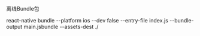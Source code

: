 离线Bundle包

react-native bundle --platform ios --dev false --entry-file index.js --bundle-output main.jsbundle --assets-dest ./